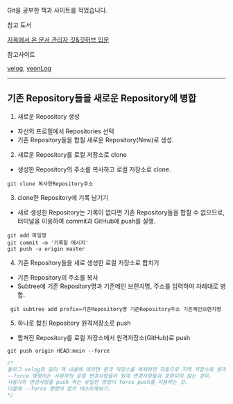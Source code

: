 Git을 공부한 책과 사이트를 적었습니다.

참고 도서

[지옥에서 온 문서 관리자 깃&깃허브 입문](https://www.google.co.kr/books/edition/Do_it_%EC%A7%80%EC%98%A5%EC%97%90%EC%84%9C_%EC%98%A8_%EB%AC%B8%EC%84%9C_%EA%B4%80%EB%A6%AC%EC%9E%90/W6HFDwAAQBAJ?hl=ko&gbpv=0)

참고사이트

[velog](https://velog.io/@ejayjeon/Github-Repository%EB%93%A4-%EA%B9%94%EB%81%94%ED%95%98%EA%B2%8C-%ED%95%98%EB%82%98%EB%A1%9C-%ED%95%A9%EC%B9%98%EA%B8%B0, "Repository 합치기"), 
[yeonLog](https://yeonyeon.tistory.com/169, "Repository 합치기")

---

## 기존 Repository들을 새로운 Repository에 병합

1. 새로운 Repository 생성
- 자신의 프로필에서 Repositories 선택
-  기존 Repository들을 합칠 새로운 Repository(New)로 생성.

2. 새로운 Repository를 로컬 저장소로 clone
- 생성한 Repository의 주소를 복사하고 로컬 저장소로 clone.

` git clone 복사한Repository주소 `

3. clone한 Repository에 기록 남기기
- 새로 생성한 Repository는 기록이 없다면 기존 Repository들을 합칠 수 없으므로, 터미널을 이용하여 commit과 GitHub에 push를 실행.

```
git add 파일명
git commit -m '기록할 메시지'
git push -u origin master
```

4. 기존 Repository들을 새로 생성한 로컬 저장소로 합치기
- 기존 Repository의 주소를 복사
- Subtree에 기존 Repository명과 기존메인 브랜치명, 주소를 입력하여 차례대로 병합.

` git subtree add prefix=기존Repository명 기존Repository주소 기존메인브랜치명`

5. 하나로 합친 Repository 원격저장소로 push
- 합쳐진 Repository를 로컬 저장소에서 원격저장소(GitHub)로 push 

` git push origin HEAD:main --force `
```c
/*
블로그 velog와 달리 책 내용에 따르면 원격 저장소를 복제하면 자동으로 지역 저장소와 원격저장소가 깃&깃허브 170 page.
--force 명령어는 사용자의 로컬 변경사항들이 원격 변경사항들과 호환되지 않는 경우,
사용자의 변경사항을 push 하는 유일한 방법이 force push를 이용하는 것.
다음에 --force 명령어 없이 테스트해보기.
*/
```
